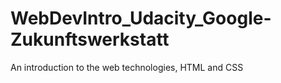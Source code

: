 # WebDevIntro_Udacity_Google-Zukunftswerkstatt
An introduction to the web technologies, HTML and CSS
